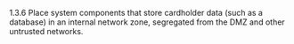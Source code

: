 1.3.6 Place system components that store cardholder data (such as a database) in an internal network zone, segregated from the DMZ and other untrusted networks. 